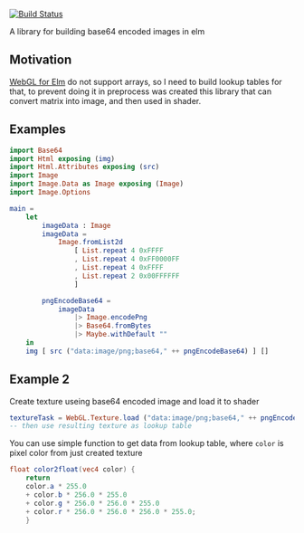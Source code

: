 [![Build Status](https://travis-ci.org/justgook/elm-image.svg?branch=master)](https://travis-ci.org/justgook/elm-image)

A library for building base64 encoded images in elm

## Motivation

[WebGL for Elm](http://package.elm-lang.org/packages/elm-community/webgl/latest) do not support arrays, so I need to build lookup tables for that, to prevent doing it in preprocess was created this library that can convert matrix into image, and then used in shader.


## Examples

```elm
import Base64
import Html exposing (img)
import Html.Attributes exposing (src)
import Image
import Image.Data as Image exposing (Image)
import Image.Options

main =
    let
        imageData : Image
        imageData =
            Image.fromList2d
                [ List.repeat 4 0xFFFF
                , List.repeat 4 0xFF0000FF
                , List.repeat 4 0xFFFF
                , List.repeat 2 0x00FFFFFF
                ]

        pngEncodeBase64 =
            imageData
                |> Image.encodePng
                |> Base64.fromBytes
                |> Maybe.withDefault ""
    in
    img [ src ("data:image/png;base64," ++ pngEncodeBase64) ] []
```

## Example 2

Create texture useing base64 encoded image and load it to  shader
```elm
textureTask = WebGL.Texture.load ("data:image/png;base64," ++ pngEncodeBase64)
-- then use resulting texture as lookup table
```

You can use simple function to get data from lookup table, where `color` is pixel color from just created texture
```glsl
float color2float(vec4 color) {
    return
    color.a * 255.0
    + color.b * 256.0 * 255.0
    + color.g * 256.0 * 256.0 * 255.0
    + color.r * 256.0 * 256.0 * 256.0 * 255.0;
    }
```
